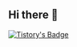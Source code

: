 ## Hi there 👋
[![Tistory's Badge](https://github-readme-tistory-card.vercel.app/api/badge?name={Tistory}&theme={Tistory})](https://ityunseo.tistory.com/)
